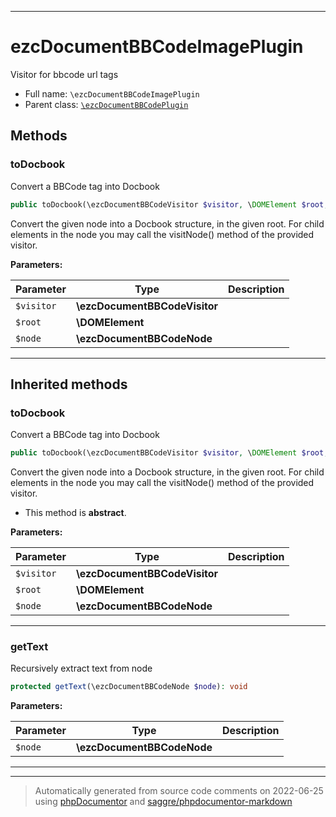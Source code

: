 ***

# ezcDocumentBBCodeImagePlugin

Visitor for bbcode url tags



* Full name: `\ezcDocumentBBCodeImagePlugin`
* Parent class: [`\ezcDocumentBBCodePlugin`](./ezcDocumentBBCodePlugin.md)




## Methods


### toDocbook

Convert a BBCode tag into Docbook

```php
public toDocbook(\ezcDocumentBBCodeVisitor $visitor, \DOMElement $root, \ezcDocumentBBCodeNode $node): void
```

Convert the given node into a Docbook structure, in the given root. For
child elements in the node you may call the visitNode() method of the
provided visitor.






**Parameters:**

| Parameter | Type | Description |
|-----------|------|-------------|
| `$visitor` | **\ezcDocumentBBCodeVisitor** |  |
| `$root` | **\DOMElement** |  |
| `$node` | **\ezcDocumentBBCodeNode** |  |




***


## Inherited methods


### toDocbook

Convert a BBCode tag into Docbook

```php
public toDocbook(\ezcDocumentBBCodeVisitor $visitor, \DOMElement $root, \ezcDocumentBBCodeNode $node): void
```

Convert the given node into a Docbook structure, in the given root. For
child elements in the node you may call the visitNode() method of the
provided visitor.


* This method is **abstract**.



**Parameters:**

| Parameter | Type | Description |
|-----------|------|-------------|
| `$visitor` | **\ezcDocumentBBCodeVisitor** |  |
| `$root` | **\DOMElement** |  |
| `$node` | **\ezcDocumentBBCodeNode** |  |




***

### getText

Recursively extract text from node

```php
protected getText(\ezcDocumentBBCodeNode $node): void
```








**Parameters:**

| Parameter | Type | Description |
|-----------|------|-------------|
| `$node` | **\ezcDocumentBBCodeNode** |  |




***


***
> Automatically generated from source code comments on 2022-06-25 using [phpDocumentor](http://www.phpdoc.org/) and [saggre/phpdocumentor-markdown](https://github.com/Saggre/phpDocumentor-markdown)
